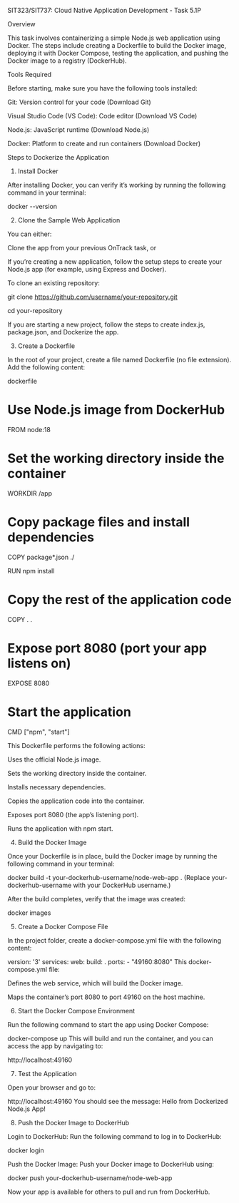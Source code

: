 SIT323/SIT737: Cloud Native Application Development - Task 5.1P

Overview

This task involves containerizing a simple Node.js web application using Docker. The steps include creating a Dockerfile to build the Docker image, deploying it with Docker Compose, testing the application, and pushing the Docker image to a registry (DockerHub).

Tools Required

Before starting, make sure you have the following tools installed:

Git: Version control for your code (Download Git)

Visual Studio Code (VS Code): Code editor (Download VS Code)

Node.js: JavaScript runtime (Download Node.js)

Docker: Platform to create and run containers (Download Docker)

Steps to Dockerize the Application

1. Install Docker

After installing Docker, you can verify it’s working by running the following command in your terminal:

docker --version


2. Clone the Sample Web Application

You can either:

Clone the app from your previous OnTrack task, or

If you’re creating a new application, follow the setup steps to create your Node.js app (for example, using Express and Docker).

To clone an existing repository:

git clone https://github.com/username/your-repository.git

cd your-repository

If you are starting a new project, follow the steps to create index.js, package.json, and Dockerize the app.


3. Create a Dockerfile

In the root of your project, create a file named Dockerfile (no file extension). Add the following content:

dockerfile

# Use Node.js image from DockerHub
FROM node:18

# Set the working directory inside the container
WORKDIR /app

# Copy package files and install dependencies
COPY package*.json ./

RUN npm install

# Copy the rest of the application code
COPY . .

# Expose port 8080 (port your app listens on)
EXPOSE 8080

# Start the application
CMD ["npm", "start"]

This Dockerfile performs the following actions:

Uses the official Node.js image.

Sets the working directory inside the container.

Installs necessary dependencies.

Copies the application code into the container.

Exposes port 8080 (the app’s listening port).

Runs the application with npm start.


4. Build the Docker Image

Once your Dockerfile is in place, build the Docker image by running the following command in your terminal:


docker build -t your-dockerhub-username/node-web-app . (Replace your-dockerhub-username with your DockerHub username.)

After the build completes, verify that the image was created:

docker images


5. Create a Docker Compose File

In the project folder, create a docker-compose.yml file with the following content:

version: '3'
services:
  web:
    build: .
    ports:
      - "49160:8080"
This docker-compose.yml file:

Defines the web service, which will build the Docker image.

Maps the container’s port 8080 to port 49160 on the host machine.


6. Start the Docker Compose Environment

Run the following command to start the app using Docker Compose:

docker-compose up
This will build and run the container, and you can access the app by navigating to:


http://localhost:49160


7. Test the Application

Open your browser and go to:

http://localhost:49160
You should see the message: Hello from Dockerized Node.js App!


8. Push the Docker Image to DockerHub

Login to DockerHub:
Run the following command to log in to DockerHub:

docker login

Push the Docker Image:
Push your Docker image to DockerHub using:


docker push your-dockerhub-username/node-web-app

Now your app is available for others to pull and run from DockerHub.

